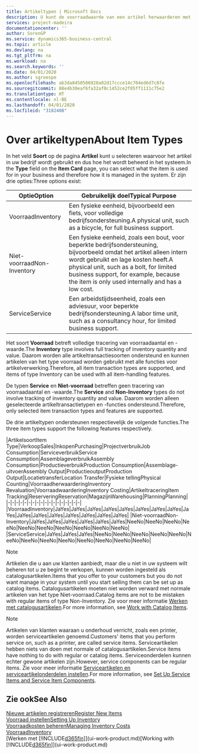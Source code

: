 ```yaml
---
title: Artikeltypen | Microsoft Docs
description: U kunt de voorraadwaarde van een artikel herwaarderen met de waarderingsmethoden FIFO of Gemiddeld, bijvoorbeeld als de kosten van een artikel veranderen om andere redenen dan transacties.
services: project-madeira
documentationcenter: ''
author: SorenGP
ms.service: dynamics365-business-central
ms.topic: article
ms.devlang: na
ms.tgt_pltfrm: na
ms.workload: na
ms.search.keywords: ''
ms.date: 04/01/2020
ms.author: sgroespe
ms.openlocfilehash: ab3da8450586928a02d17ccce14c704ed6d7c8fe
ms.sourcegitcommit: 88e4b30eaf6fa32af0c1452ce2f85ff1111c75e2
ms.translationtype: HT
ms.contentlocale: nl-BE
ms.lasthandoff: 04/01/2020
ms.locfileid: "3182408"
---
```

# <a name="about-item-types"></a><span data-ttu-id="cd3a1-103">Over artikeltypen</span><span class="sxs-lookup"><span data-stu-id="cd3a1-103">About Item Types</span></span>
<span data-ttu-id="cd3a1-104">In het veld **Soort** op de pagina **Artikel** kunt u selecteren waarvoor het artikel in uw bedrijf wordt gebruikt en dus hoe het wordt beheerd in het systeem.</span><span class="sxs-lookup"><span data-stu-id="cd3a1-104">In the **Type** field on the **Item Card** page, you can select what the item is used for in your business and therefore how it is managed in the system.</span></span> <span data-ttu-id="cd3a1-105">Er zijn drie opties:</span><span class="sxs-lookup"><span data-stu-id="cd3a1-105">Three options exist:</span></span>

|<span data-ttu-id="cd3a1-106">Optie</span><span class="sxs-lookup"><span data-stu-id="cd3a1-106">Option</span></span>|<span data-ttu-id="cd3a1-107">Gebruikelijk doel</span><span class="sxs-lookup"><span data-stu-id="cd3a1-107">Typical Purpose</span></span>|
|------|-----------|
|<span data-ttu-id="cd3a1-108">Voorraad</span><span class="sxs-lookup"><span data-stu-id="cd3a1-108">Inventory</span></span>|<span data-ttu-id="cd3a1-109">Een fysieke eenheid, bijvoorbeeld een fiets, voor volledige bedrijfsondersteuning.</span><span class="sxs-lookup"><span data-stu-id="cd3a1-109">A physical unit, such as a bicycle, for full business support.</span></span>|
|<span data-ttu-id="cd3a1-110">Niet-voorraad</span><span class="sxs-lookup"><span data-stu-id="cd3a1-110">Non-Inventory</span></span>|<span data-ttu-id="cd3a1-111">Een fysieke eenheid, zoals een bout, voor beperkte bedrijfsondersteuning, bijvoorbeeld omdat het artikel alleen intern wordt gebruikt en lage kosten heeft.</span><span class="sxs-lookup"><span data-stu-id="cd3a1-111">A physical unit, such as a bolt, for limited business support, for example, because the item is only used internally and has a low cost.</span></span>|
|<span data-ttu-id="cd3a1-112">Service</span><span class="sxs-lookup"><span data-stu-id="cd3a1-112">Service</span></span>|<span data-ttu-id="cd3a1-113">Een arbeidstijdseenheid, zoals een adviesuur, voor beperkte bedrijfsondersteuning.</span><span class="sxs-lookup"><span data-stu-id="cd3a1-113">A labor time unit, such as a consultancy hour, for limited business support.</span></span>|

<span data-ttu-id="cd3a1-114">Het soort **Voorraad** betreft volledige tracering van voorraadaantal en -waarde.</span><span class="sxs-lookup"><span data-stu-id="cd3a1-114">The **Inventory** type involves full tracking of inventory quantity and value.</span></span> <span data-ttu-id="cd3a1-115">Daarom worden alle artikeltransactiesoorten ondersteund en kunnen artikelen van het type voorraad worden gebruikt met alle functies voor artikelverwerking.</span><span class="sxs-lookup"><span data-stu-id="cd3a1-115">Therefore, all item transaction types are supported, and items of type Inventory can be used with all item-handling features.</span></span>

<span data-ttu-id="cd3a1-116">De typen **Service** en **Niet-voorraad** betreffen geen tracering van voorraadaantal en -waarde.</span><span class="sxs-lookup"><span data-stu-id="cd3a1-116">The **Service** and **Non-Inventory** types do not involve tracking of inventory quantity and value.</span></span> <span data-ttu-id="cd3a1-117">Daarom worden alleen geselecteerde artikeltransactietypen en -functies ondersteund.</span><span class="sxs-lookup"><span data-stu-id="cd3a1-117">Therefore, only selected item transaction types and features are supported.</span></span>

<span data-ttu-id="cd3a1-118">De drie artikeltypen ondersteunen respectievelijk de volgende functies.</span><span class="sxs-lookup"><span data-stu-id="cd3a1-118">The three item types support the following features respectively.</span></span>

|<span data-ttu-id="cd3a1-119">Artikelsoort</span><span class="sxs-lookup"><span data-stu-id="cd3a1-119">Item Type</span></span>|<span data-ttu-id="cd3a1-120">Verkoop</span><span class="sxs-lookup"><span data-stu-id="cd3a1-120">Sales</span></span>|<span data-ttu-id="cd3a1-121">Inkopen</span><span class="sxs-lookup"><span data-stu-id="cd3a1-121">Purchasing</span></span>|<span data-ttu-id="cd3a1-122">Projectverbruik</span><span class="sxs-lookup"><span data-stu-id="cd3a1-122">Job Consumption</span></span>|<span data-ttu-id="cd3a1-123">Serviceverbruik</span><span class="sxs-lookup"><span data-stu-id="cd3a1-123">Service Consumption</span></span>|<span data-ttu-id="cd3a1-124">Assemblageverbruik</span><span class="sxs-lookup"><span data-stu-id="cd3a1-124">Assembly Consumption</span></span>|<span data-ttu-id="cd3a1-125">Productieverbruik</span><span class="sxs-lookup"><span data-stu-id="cd3a1-125">Production Consumption</span></span>|<span data-ttu-id="cd3a1-126">Assemblage-uitvoer</span><span class="sxs-lookup"><span data-stu-id="cd3a1-126">Assembly Output</span></span>|<span data-ttu-id="cd3a1-127">Productieoutput</span><span class="sxs-lookup"><span data-stu-id="cd3a1-127">Production Output</span></span>|<span data-ttu-id="cd3a1-128">Locatietransfer</span><span class="sxs-lookup"><span data-stu-id="cd3a1-128">Location Transfer</span></span>|<span data-ttu-id="cd3a1-129">Fysieke telling</span><span class="sxs-lookup"><span data-stu-id="cd3a1-129">Physical Counting</span></span>|<span data-ttu-id="cd3a1-130">Voorraadherwaardering</span><span class="sxs-lookup"><span data-stu-id="cd3a1-130">Inventory Revaluation</span></span>|<span data-ttu-id="cd3a1-131">Voorraadwaardering</span><span class="sxs-lookup"><span data-stu-id="cd3a1-131">Inventory Costing</span></span>|<span data-ttu-id="cd3a1-132">Artikeltracering</span><span class="sxs-lookup"><span data-stu-id="cd3a1-132">Item Tracking</span></span>|<span data-ttu-id="cd3a1-133">Reservering</span><span class="sxs-lookup"><span data-stu-id="cd3a1-133">Reservation</span></span>|<span data-ttu-id="cd3a1-134">Magazijn</span><span class="sxs-lookup"><span data-stu-id="cd3a1-134">Warehousing</span></span>|<span data-ttu-id="cd3a1-135">Planning</span><span class="sxs-lookup"><span data-stu-id="cd3a1-135">Planning</span></span>|
|-|-|-|-|-|-|-|-|-|-|-|-|-|-|-|-|-|-|
|<span data-ttu-id="cd3a1-136">Voorraad</span><span class="sxs-lookup"><span data-stu-id="cd3a1-136">Inventory</span></span>|<span data-ttu-id="cd3a1-137">Ja</span><span class="sxs-lookup"><span data-stu-id="cd3a1-137">Yes</span></span>|<span data-ttu-id="cd3a1-138">Ja</span><span class="sxs-lookup"><span data-stu-id="cd3a1-138">Yes</span></span>|<span data-ttu-id="cd3a1-139">Ja</span><span class="sxs-lookup"><span data-stu-id="cd3a1-139">Yes</span></span>|<span data-ttu-id="cd3a1-140">Ja</span><span class="sxs-lookup"><span data-stu-id="cd3a1-140">Yes</span></span>|<span data-ttu-id="cd3a1-141">Ja</span><span class="sxs-lookup"><span data-stu-id="cd3a1-141">Yes</span></span>|<span data-ttu-id="cd3a1-142">Ja</span><span class="sxs-lookup"><span data-stu-id="cd3a1-142">Yes</span></span>|<span data-ttu-id="cd3a1-143">Ja</span><span class="sxs-lookup"><span data-stu-id="cd3a1-143">Yes</span></span>|<span data-ttu-id="cd3a1-144">Ja</span><span class="sxs-lookup"><span data-stu-id="cd3a1-144">Yes</span></span>|<span data-ttu-id="cd3a1-145">Ja</span><span class="sxs-lookup"><span data-stu-id="cd3a1-145">Yes</span></span>|<span data-ttu-id="cd3a1-146">Ja</span><span class="sxs-lookup"><span data-stu-id="cd3a1-146">Yes</span></span>|<span data-ttu-id="cd3a1-147">Ja</span><span class="sxs-lookup"><span data-stu-id="cd3a1-147">Yes</span></span>|<span data-ttu-id="cd3a1-148">Ja</span><span class="sxs-lookup"><span data-stu-id="cd3a1-148">Yes</span></span>|<span data-ttu-id="cd3a1-149">Ja</span><span class="sxs-lookup"><span data-stu-id="cd3a1-149">Yes</span></span>|<span data-ttu-id="cd3a1-150">Ja</span><span class="sxs-lookup"><span data-stu-id="cd3a1-150">Yes</span></span>|<span data-ttu-id="cd3a1-151">Ja</span><span class="sxs-lookup"><span data-stu-id="cd3a1-151">Yes</span></span>|<span data-ttu-id="cd3a1-152">Ja</span><span class="sxs-lookup"><span data-stu-id="cd3a1-152">Yes</span></span>|
|<span data-ttu-id="cd3a1-153">Niet-voorraad</span><span class="sxs-lookup"><span data-stu-id="cd3a1-153">Non-Inventory</span></span>|<span data-ttu-id="cd3a1-154">Ja</span><span class="sxs-lookup"><span data-stu-id="cd3a1-154">Yes</span></span>|<span data-ttu-id="cd3a1-155">Ja</span><span class="sxs-lookup"><span data-stu-id="cd3a1-155">Yes</span></span>|<span data-ttu-id="cd3a1-156">Ja</span><span class="sxs-lookup"><span data-stu-id="cd3a1-156">Yes</span></span>|<span data-ttu-id="cd3a1-157">Ja</span><span class="sxs-lookup"><span data-stu-id="cd3a1-157">Yes</span></span>|<span data-ttu-id="cd3a1-158">Ja</span><span class="sxs-lookup"><span data-stu-id="cd3a1-158">Yes</span></span>|<span data-ttu-id="cd3a1-159">Ja</span><span class="sxs-lookup"><span data-stu-id="cd3a1-159">Yes</span></span>|<span data-ttu-id="cd3a1-160">Nee</span><span class="sxs-lookup"><span data-stu-id="cd3a1-160">No</span></span>|<span data-ttu-id="cd3a1-161">Nee</span><span class="sxs-lookup"><span data-stu-id="cd3a1-161">No</span></span>|<span data-ttu-id="cd3a1-162">Nee</span><span class="sxs-lookup"><span data-stu-id="cd3a1-162">No</span></span>|<span data-ttu-id="cd3a1-163">Nee</span><span class="sxs-lookup"><span data-stu-id="cd3a1-163">No</span></span>|<span data-ttu-id="cd3a1-164">Nee</span><span class="sxs-lookup"><span data-stu-id="cd3a1-164">No</span></span>|<span data-ttu-id="cd3a1-165">Nee</span><span class="sxs-lookup"><span data-stu-id="cd3a1-165">No</span></span>|<span data-ttu-id="cd3a1-166">Nee</span><span class="sxs-lookup"><span data-stu-id="cd3a1-166">No</span></span>|<span data-ttu-id="cd3a1-167">Nee</span><span class="sxs-lookup"><span data-stu-id="cd3a1-167">No</span></span>|<span data-ttu-id="cd3a1-168">Nee</span><span class="sxs-lookup"><span data-stu-id="cd3a1-168">No</span></span>|<span data-ttu-id="cd3a1-169">Nee</span><span class="sxs-lookup"><span data-stu-id="cd3a1-169">No</span></span>|
|<span data-ttu-id="cd3a1-170">Service</span><span class="sxs-lookup"><span data-stu-id="cd3a1-170">Service</span></span>|<span data-ttu-id="cd3a1-171">Ja</span><span class="sxs-lookup"><span data-stu-id="cd3a1-171">Yes</span></span>|<span data-ttu-id="cd3a1-172">Ja</span><span class="sxs-lookup"><span data-stu-id="cd3a1-172">Yes</span></span>|<span data-ttu-id="cd3a1-173">Ja</span><span class="sxs-lookup"><span data-stu-id="cd3a1-173">Yes</span></span>|<span data-ttu-id="cd3a1-174">Nee</span><span class="sxs-lookup"><span data-stu-id="cd3a1-174">No</span></span>|<span data-ttu-id="cd3a1-175">Nee</span><span class="sxs-lookup"><span data-stu-id="cd3a1-175">No</span></span>|<span data-ttu-id="cd3a1-176">Nee</span><span class="sxs-lookup"><span data-stu-id="cd3a1-176">No</span></span>|<span data-ttu-id="cd3a1-177">Nee</span><span class="sxs-lookup"><span data-stu-id="cd3a1-177">No</span></span>|<span data-ttu-id="cd3a1-178">Nee</span><span class="sxs-lookup"><span data-stu-id="cd3a1-178">No</span></span>|<span data-ttu-id="cd3a1-179">Nee</span><span class="sxs-lookup"><span data-stu-id="cd3a1-179">No</span></span>|<span data-ttu-id="cd3a1-180">Nee</span><span class="sxs-lookup"><span data-stu-id="cd3a1-180">No</span></span>|<span data-ttu-id="cd3a1-181">Nee</span><span class="sxs-lookup"><span data-stu-id="cd3a1-181">No</span></span>|<span data-ttu-id="cd3a1-182">Nee</span><span class="sxs-lookup"><span data-stu-id="cd3a1-182">No</span></span>|<span data-ttu-id="cd3a1-183">Nee</span><span class="sxs-lookup"><span data-stu-id="cd3a1-183">No</span></span>|<span data-ttu-id="cd3a1-184">Nee</span><span class="sxs-lookup"><span data-stu-id="cd3a1-184">No</span></span>|<span data-ttu-id="cd3a1-185">Nee</span><span class="sxs-lookup"><span data-stu-id="cd3a1-185">No</span></span>|<span data-ttu-id="cd3a1-186">Nee</span><span class="sxs-lookup"><span data-stu-id="cd3a1-186">No</span></span>|

> [!NOTE]
> <span data-ttu-id="cd3a1-187">Artikelen die u aan uw klanten aanbiedt, maar die u niet in uw systeem wilt beheren tot u ze begint te verkopen, kunnen worden ingesteld als catalogusartikelen.</span><span class="sxs-lookup"><span data-stu-id="cd3a1-187">Items that you offer to your customers but you do not want manage in your system until you start selling them can be set up as catalog items.</span></span> <span data-ttu-id="cd3a1-188">Catalogusartikelen moeten niet worden verward met normale artikelen van het type Niet-voorraad.</span><span class="sxs-lookup"><span data-stu-id="cd3a1-188">Catalog items are not to be mistaken with regular items of type Non-Inventory.</span></span> <span data-ttu-id="cd3a1-189">Zie voor meer informatie [Werken met catalogusartikelen](inventory-how-work-nonstock-items.md).</span><span class="sxs-lookup"><span data-stu-id="cd3a1-189">For more information, see [Work with Catalog Items](inventory-how-work-nonstock-items.md).</span></span>

> [!NOTE]
> <span data-ttu-id="cd3a1-190">Artikelen van klanten waaraan u onderhoud verricht, zoals een printer, worden serviceartikelen genoemd.</span><span class="sxs-lookup"><span data-stu-id="cd3a1-190">Customers' items that you perform service on, such as a printer, are called service items.</span></span> <span data-ttu-id="cd3a1-191">Serviceartikelen hebben niets van doen met normale of catalogusartikelen.</span><span class="sxs-lookup"><span data-stu-id="cd3a1-191">Service items have nothing to do with regular or catalog items.</span></span> <span data-ttu-id="cd3a1-192">Serviceonderdelen kunnen echter gewone artikelen zijn.</span><span class="sxs-lookup"><span data-stu-id="cd3a1-192">However, service components can be regular items.</span></span> <span data-ttu-id="cd3a1-193">Zie voor meer informatie [Serviceartikelen en serviceartikelonderdelen instellen](service-how-setup-service-items.md).</span><span class="sxs-lookup"><span data-stu-id="cd3a1-193">For more information, see [Set Up Service Items and Service Item Components](service-how-setup-service-items.md).</span></span>

## <a name="see-also"></a><span data-ttu-id="cd3a1-194">Zie ook</span><span class="sxs-lookup"><span data-stu-id="cd3a1-194">See Also</span></span>
[<span data-ttu-id="cd3a1-195">Nieuwe artikelen registreren</span><span class="sxs-lookup"><span data-stu-id="cd3a1-195">Register New Items</span></span>](inventory-how-register-new-items.md)  
[<span data-ttu-id="cd3a1-196">Voorraad instellen</span><span class="sxs-lookup"><span data-stu-id="cd3a1-196">Setting Up Inventory</span></span>](inventory-setup-inventory.md)  
[<span data-ttu-id="cd3a1-197">Voorraadkosten beheren</span><span class="sxs-lookup"><span data-stu-id="cd3a1-197">Managing Inventory Costs</span></span>](finance-manage-inventory-costs.md)  
[<span data-ttu-id="cd3a1-198">Voorraad</span><span class="sxs-lookup"><span data-stu-id="cd3a1-198">Inventory</span></span>](inventory-manage-inventory.md)  
<span data-ttu-id="cd3a1-199">[Werken met [!INCLUDE[d365fin](includes/d365fin_md.md)]](ui-work-product.md)</span><span class="sxs-lookup"><span data-stu-id="cd3a1-199">[Working with [!INCLUDE[d365fin](includes/d365fin_md.md)]](ui-work-product.md)</span></span>
